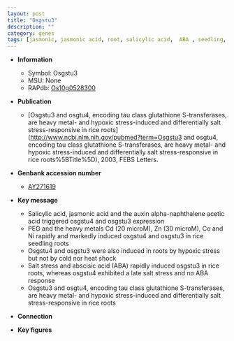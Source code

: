 ```yaml
---
layout: post
title: "Osgstu3"
description: ""
category: genes
tags: [jasmonic, jasmonic acid, root, salicylic acid,  ABA , seedling, auxin, salt, salt stress]
---
```


* **Information**  
    + Symbol: Osgstu3  
    + MSU: None  
    + RAPdb: [Os10g0528300](http://rapdb.dna.affrc.go.jp/viewer/gbrowse_details/irgsp1?name=Os10g0528300)  

* **Publication**  
    + [Osgstu3 and osgtu4, encoding tau class glutathione S-transferases, are heavy metal- and hypoxic stress-induced and differentially salt stress-responsive in rice roots](http://www.ncbi.nlm.nih.gov/pubmed?term=Osgstu3 and osgtu4, encoding tau class glutathione S-transferases, are heavy metal- and hypoxic stress-induced and differentially salt stress-responsive in rice roots%5BTitle%5D), 2003, FEBS Letters.

* **Genbank accession number**  
    + [AY271619](http://www.ncbi.nlm.nih.gov/nuccore/AY271619)

* **Key message**  
    + Salicylic acid, jasmonic acid and the auxin alpha-naphthalene acetic acid triggered osgstu4 and osgstu3 expression
    + PEG and the heavy metals Cd (20 microM), Zn (30 microM), Co and Ni rapidly and markedly induced osgstu4 and osgstu3 in rice seedling roots
    + Osgstu4 and osgstu3 were also induced in roots by hypoxic stress but not by cold nor heat shock
    + Salt stress and abscisic acid (ABA) rapidly induced osgstu3 in rice roots, whereas osgstu4 exhibited a late salt stress and no ABA response
    + Osgstu3 and osgtu4, encoding tau class glutathione S-transferases, are heavy metal- and hypoxic stress-induced and differentially salt stress-responsive in rice roots

* **Connection**  

* **Key figures**  


